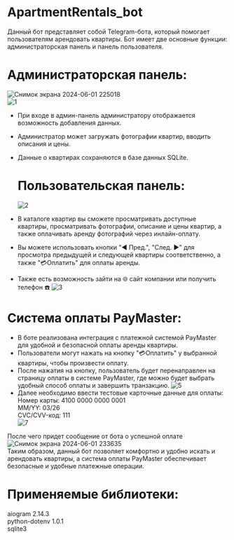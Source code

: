 # ApartmentRentals_bot
Данный бот представляет собой Telegram-бота, который помогает пользователям арендовать квартиры. Бот имеет две основные функции: администраторская панель и панель пользователя. <br />
# Администраторская панель:
![Снимок экрана 2024-06-01 225018](https://github.com/fetgrigory/ApartmentRentals_bot/assets/157891679/38f2077b-3a5f-46a0-b4a0-d7913a992337) <br />
![1](https://github.com/fetgrigory/ApartmentRentals_bot/assets/157891679/c17d1bfc-1327-44b0-bb92-13e3adcea8e0) <br />

- При входе в админ-панель администратору отображается возможность добавления данных.
- Администратор может загружать фотографии квартир, вводить описания и цены.
- Данные о квартирах сохраняются в базе данных SQLite.
  # Пользовательская панель:
  ![2](https://github.com/fetgrigory/ApartmentRentals_bot/assets/157891679/9b461917-56c9-43b8-a410-d42227c26504) <br />

- В каталоге квартир вы сможете просматривать доступные квартиры, просматривать фотографии, описание и цены квартир, а также оплачивать аренду фотографий через инлайн-оплату.
- Вы можете использовать кнопки "◀ Пред.", "След. ▶" для просмотра предыдущей и следующей квартиры соответственно, а также "💳Оплатить" для оплаты аренды.
- Также есть возможность зайти на 🌐 сайт компании или получить телефон ☎️
![3](https://github.com/fetgrigory/ApartmentRentals_bot/assets/157891679/bfcdbd7e-381e-46c8-9392-5c9a751b0214)<br />

 # Система оплаты PayMaster:
- В боте реализована интеграция с платежной системой PayMaster для удобной и безопасной оплаты аренды квартиры.
- Пользователи могут нажать на кнопку "💳Оплатить" у выбранной квартиры, чтобы произвести оплату.
- После нажатия на кнопку, пользователь будет перенаправлен на страницу оплаты в системе PayMaster, где можно будет выбрать удобный способ оплаты и завершить транзакцию. 
![5](https://github.com/fetgrigory/ApartmentRentals_bot/assets/157891679/4f80c28d-a1c2-4e41-9da4-fb5458b2574d) <br />
- Далее необходимо ввести тестовые карточные данные для оплаты:<br />
Номер карты: 4100 0000 0000 0001 <br />
MM/YY: 03/26 <br />
CVC/CVV-код: 111 <br />
![7](https://github.com/fetgrigory/ApartmentRentals_bot/assets/157891679/a1c60b44-db03-4990-b67a-74887f83fe5b) <br />

После чего придет сообщение от бота о успешной оплате
![Снимок экрана 2024-06-01 233635](https://github.com/fetgrigory/ApartmentRentals_bot/assets/157891679/29f1c48d-ee32-4dbd-8118-e2c8e2877d2c)<br />
Таким образом, данный бот позволяет комфортно и удобно искать и арендовать квартиры, а система оплаты PayMaster обеспечивает безопасные и удобные платежные операции.
# Применяемые библиотеки:<br />
aiogram            2.14.3 <br />
python-dotenv  1.0.1 <br />
sqlite3 <br />
